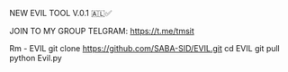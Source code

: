 NEW EVIL TOOL V.0.1 🇦🇱✅
 
 JOIN  TO MY GROUP TELGRAM:
https://t.me/tmsit

Rm - EVIL
git clone https://github.com/SABA-SID/EVIL.git
cd EVIL
git pull 
python Evil.py
